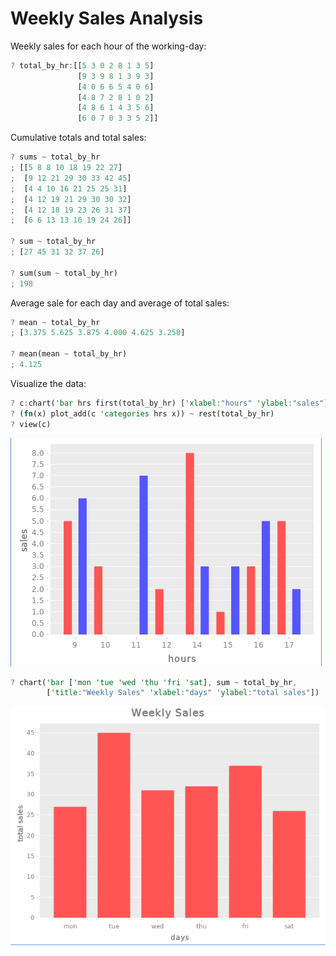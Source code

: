 # Weekly Sales Analysis

Weekly sales for each hour of the working-day:

```rust
? total_by_hr:[[5 3 0 2 8 1 3 5]
               [9 3 9 8 1 3 9 3]
               [4 0 6 6 5 4 0 6]
               [4 8 7 2 8 1 0 2]
               [4 8 6 1 4 3 5 6]
               [6 0 7 0 3 3 5 2]]
```

Cumulative totals and total sales:

```rust
? sums ~ total_by_hr
; [[5 8 8 10 18 19 22 27]
;  [9 12 21 29 30 33 42 45]
;  [4 4 10 16 21 25 25 31]
;  [4 12 19 21 29 30 30 32]
;  [4 12 18 19 23 26 31 37]
;  [6 6 13 13 16 19 24 26]]

? sum ~ total_by_hr
; [27 45 31 32 37 26]

? sum(sum ~ total_by_hr)
; 198
```

Average sale for each day and average of total sales:

```rust
? mean ~ total_by_hr
; [3.375 5.625 3.875 4.000 4.625 3.250]

? mean(mean ~ total_by_hr)
; 4.125
```

Visualize the data:

```rust
? c:chart('bar hrs first(total_by_hr) ['xlabel:"hours" 'ylabel:"sales"])
? (fn(x) plot_add(c 'categories hrs x)) ~ rest(total_by_hr)
? view(c)
```

![sales chart 1](../images/sales1.png)

```rust
? chart('bar ['mon 'tue 'wed 'thu 'fri 'sat], sum ~ total_by_hr,
        ['title:"Weekly Sales" 'xlabel:"days" 'ylabel:"total sales"])
```

![sales chart 2](../images/sales2.png)
